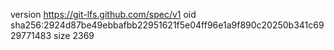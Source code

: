 version https://git-lfs.github.com/spec/v1
oid sha256:2924d87be49ebbafbb22951621f5e04ff96e1a9f890c20250b341c6929771483
size 2369
